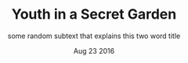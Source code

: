 ---
layout: catalog-slide
title:  "Youth in a Secret Garden"
date:   'Aug 23 2016'
year:	'2015'
subtitle: "some random subtext that explains this two word title"
featured: "yes"
featured-rank: "7"
img-path: /assets/images/drink.jpg

slide1: "intro-slide"
intro-slide_img: http://placehold.it/1400x933
intro-slide_title: introduction here
intro-slide_copy: "On a warm and cloudy evening, before the rain poured out of the clouds, the sky was a bright, beautiful orange with shadows of green - a rainbow before the storm. Featuring Chavon and her kimono."

slide2: "three-fold-slide"
three-fold-slide_img1: /assets/images/test-hendrix.jpg
three-fold-slide_img2: /assets/images/test-hendrix.jpg
three-fold-slide_img3: /assets/images/test-hendrix.jpg

slide3: "one-in-one-slide"
one-in-one_img-cover: /assets/images/test-hendrix.jpg
one-in-one_img-inner: /assets/images/test-hendrix.jpg

slide4: "full-width-slide1"
full-width_img1: /assets/images/test-hendrix.jpg

slide5: "two-plus-one-slide"
twoplus_img1: /assets/images/test-hendrix.jpg
twoplus_img2: /assets/images/test-hendrix.jpg
oneplus_img3: /assets/images/test-hendrix.jpg

slide6: "full-width-slide2"
full-width_img2: /assets/images/test-hendrix.jpg

slide7: "fin-slide"
fin-slide_img: /assets/images/test-hendrix.jpg
---